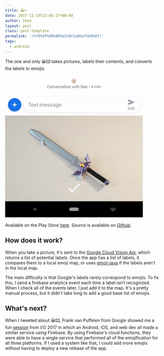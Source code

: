 ```yaml
---
title: 😀⌨️
date: 2017-11-19T22:05:17+00:00
author: theo
layout: post
class: post-template
permalink: '/%f0%9f%98%80%e2%8c%a8%ef%b8%8f/'
tags:
  - android
---
```


The one and only 😀⌨️  takes pictures, labels their contents, and converts the labels to emojis.

![](/assets/images/2017/emoji-keyboard/example.gif)

Available on the Play Store [here](https://play.google.com/store/apps/details?id=com.theokanning.emojikeyboard). Source is available on [Github](https://github.com/TheoKanning/Emoji-Keyboard).

## How does it work?

When you take a picture, it's sent to the [Google Cloud Vision Api](https://cloud.google.com/vision), which returns a list of potential labels. Once the app has a list of labels, it compares them to a local emoji map, or uses [emoji-java](https://github.com/vdurmont/emoji-java) if the labels aren't in the local map.

The main difficulty is that Google's labels rarely correspond to emojis. To fix this, I send a firebase analytics event each time a label isn't recognized. When I check all of the events later, I just add it to the map. It's a pretty manual process, but it didn't take long to add a good base list of emojis.

## What's next?

When I tweeted about 😀⌨️, Frank van Puffelen from Google showed me a fun [session](https://youtu.be/01M_hZav9Gw) from I/O 2017 in which an Android, iOS, and web dev all made a similar service using Firebase. By using Firebase's cloud functions, they were able to have a single service that performed all of the emojification for all three platforms. If I used a system like that, I could add more emojis without having to deploy a new release of the app.


